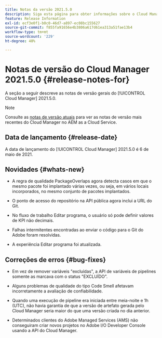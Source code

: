 ```yaml
---
title: Notas da versão 2021.5.0
description: Siga esta página para obter informações sobre o Cloud Manager 2021.5.0.
feature: Release Information
exl-id: ecf3e0f1-b0c0-46d7-a897-ec08bc155627
source-git-commit: f855fa91656e4b3806a617d61ea313a51fae13b4
workflow-type: tm+mt
source-wordcount: '229'
ht-degree: 40%

---
```


# Notas de versão do Cloud Manager 2021.5.0 {#release-notes-for}

A seção a seguir descreve as notas de versão gerais do [!UICONTROL Cloud Manager] 2021.5.0.

>[!NOTE]
>Consulte as [notas de versão atuais](https://experienceleague.adobe.com/docs/experience-manager-cloud-service/onboarding/getting-access/release-notes-cloud-manager/release-notes-cm-current.html?lang=en#getting-access) para ver as notas de versão mais recentes do Cloud Manager no AEM as a Cloud Service.

## Data de lançamento {#release-date}

A data de lançamento do [!UICONTROL Cloud Manager] 2021.5.0 é 6 de maio de 2021.

## Novidades {#whats-new}

* A regra de qualidade PackageOverlaps agora detecta casos em que o mesmo pacote foi implantado várias vezes, ou seja, em vários locais incorporados, no mesmo conjunto de pacotes implantados.

* O ponto de acesso do repositório na API pública agora inclui a URL do Git.

* No fluxo de trabalho Editar programa, o usuário só pode definir valores de KPI não decimais.

* Falhas intermitentes encontradas ao enviar o código para o Git do Adobe foram resolvidas.

* A experiência Editar programa foi atualizada.

## Correções de erros {#bug-fixes}

* Em vez de remover variáveis &quot;excluídas&quot;, a API de variáveis de pipelines somente as marcava com o status &quot;EXCLUÍDO&quot;.

* Alguns problemas de qualidade do tipo Code Smell afetavam incorretamente a avaliação de confiabilidade.

* Quando uma execução de pipeline era iniciada entre meia-noite e 1h (UTC), não havia garantia de que a versão de artefato gerada pelo Cloud Manager seria maior do que uma versão criada no dia anterior.

* Determinados clientes do Adobe Managed Services (AMS) não conseguiram criar novos projetos no Adobe I/O Developer Console usando a API do Cloud Manager.
